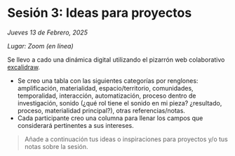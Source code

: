# Sesión 3: Ideas para proyectos

_Jueves 13 de Febrero, 2025_

_Lugar: Zoom (en línea)_

Se llevo a cado una dinámica digital utilizando el pizarrón web colaborativo [excalidraw](https://excalidraw.com/).

- Se creo una tabla con las siguientes categorías por renglones:
  amplificación, materialidad, espacio/territorio, comunidades, temporalidad, interacción, automatización, proceso dentro de investigación, sonido (¿qué rol tiene el sonido en mi pieza? ¿resultado, proceso, materialidad principal?), otras referencias/notas.
- Cada participante creo una columna para llenar los campos que considerará pertinentes a sus intereses.

> Añade a continuación tus ideas o inspiraciones para proyectos y/o tus notas sobre la sesión.
